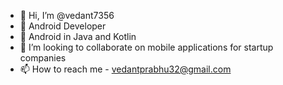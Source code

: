 - 👋 Hi, I’m @vedant7356
- 👀 Android Developer 
- 🌱 Android in Java and Kotlin
- 💞️ I’m looking to collaborate on mobile applications for startup companies
- 📫 How to reach me - vedantprabhu32@gmail.com
<!---
vedant7356/vedant7356 is a ✨ special ✨ repository because its `README.md` (this file) appears on your GitHub profile.
You can click the Preview link to take a look at your changes.
--->
